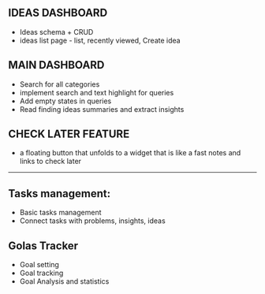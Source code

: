 ## IDEAS DASHBOARD

- Ideas schema + CRUD
- ideas list page - list, recently viewed, Create idea

## MAIN DASHBOARD

- Search for all categories
- implement search and text highlight for queries
- Add empty states in queries
- Read finding ideas summaries and extract insights

## CHECK LATER FEATURE

- a floating button that unfolds to a widget that is like a fast notes and links to check later

---

## Tasks management:

- Basic tasks management
- Connect tasks with problems, insights, ideas

## Golas Tracker

- Goal setting
- Goal tracking
- Goal Analysis and statistics
